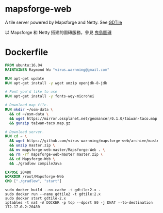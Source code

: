 # mapsforge-web
A tile server powered by Mapsforge and Netty. See [GDTile](http://gdtile.tacosync.com)

以 Mapsforge 和 Netty 搭建的圖磚服務，參見 [鬼島圖磚](http://gdtile.tacosync.com)

# Dockerfile
```Dockerfile
FROM ubuntu:16.04
MAINTAINER Raymond Wu "virus.warnning@gmail.com"

RUN apt-get update
RUN apt-get install -y wget unzip openjdk-8-jdk

# Font you'd like to use
RUN apt-get install -y fonts-wqy-microhei

# Download map file.
RUN mkdir ~/osm-data \
  && cd ~/osm-data \
  && wget https://mirror.ossplanet.net/geomancer/0.1.0/taiwan-taco.map.gz \
  && gunzip taiwan-taco.map.gz

# Download server.
RUN cd ~ \
  && wget https://github.com/virus-warnning/mapsforge-web/archive/master.zip \
  && unzip master.zip \
  && mv mapsforge-web-master/Mapsforge-Web . \
  && rm -rf mapsforge-web-master master.zip \
  && cd Mapsforge-Web \
  && ./gradlew compileJava

EXPOSE 20480
WORKDIR /root/Mapsforge-Web
CMD ["./gradlew", "start"]
```

```
sudo docker build --no-cache -t gdtile:2.x .
sudo docker run --name gdtile2 -t gdtile:2.x
sudo docker start gdtile-2.x
iptables -t nat -A DOCKER -p tcp --dport 80 -j DNAT --to-destination 172.17.0.2:20480
```
